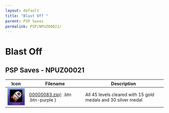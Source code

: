 ```yaml
---
layout: default
title: "Blast Off "
parent: PSP Saves
permalink: PSP/NPUZ00021/
---
```

# Blast Off 

## PSP Saves - NPUZ00021

| Icon | Filename | Description |
|------|----------|-------------|
| ![Blast Off ](ICON0.PNG) | [00000083.zip](00000083.zip){: .btn .btn-purple } | All 45 levels cleared with 15 gold medals and 30 silver medal |
